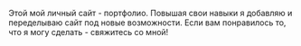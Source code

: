 Этой мой личный сайт - портфолио. Повышая свои навыки я добавляю и переделываю сайт под новые возможности.
Если вам понравилось то, что я могу сделать - свяжитесь со мной!